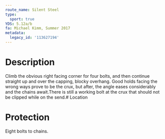 ```yaml
---
route_name: Silent Steel
type:
  sport: true
YDS: 5.12a/b
fa: Michael Kimm, Summer 2017
metadata:
  legacy_id: '113627194'
---
```

# Description
Climb the obvious right facing corner for four bolts, and then continue straight up and over the capping, blocky overhang. Good holds facing the wrong ways prove to be the crux, but after, the angle eases considerably and the chains await.There is still a working bolt at the crux that should not be clipped while on the send.# Location
# Protection
Eight bolts to chains.
